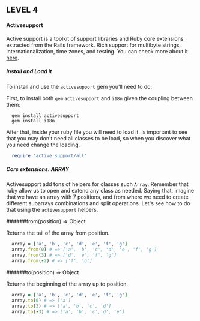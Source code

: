 LEVEL 4
-------

#### Activesupport

Active support is a toolkit of support libraries and Ruby core extensions extracted from the Rails framework. Rich support for multibyte strings, internationalization, time zones, and testing. You can check more about it [here](https://rubygems.org/gems/activesupport).

##### Install and Load it

To install and use the `activesupport` gem you'll need to do:

First, to install both `gem` `activesupport` and `i18n` given the coupling between them:

```shell
  gem install activesupport
  gem install i18n
```

After that, inside your ruby file you will need to load it. Is important to see that you may don't need all classes to be load, so when you discover what you need change the loading.

```ruby
  require 'active_support/all'
```

##### Core extensions: ARRAY

Activesupport add tons of helpers for classes such `Array`. Remember that ruby allow us to open and extend any class as needed. Saying that, imagine that we have an array with 7 positions, and from where we need to create different subarrays combinations and split operations. Let's see how to do that using the `activesupport` helpers.

######from(position) ⇒ Object

Returns the tail of the array from position.

```ruby
  array = ['a', 'b', 'c', 'd', 'e', 'f', 'g']
  array.from(0) # => ['a', 'b', 'c', 'd', 'e', 'f', 'g']
  array.from(3) # => ['d', 'e', 'f', 'g']
  array.from(-2) # => ['f', 'g']
```

######to(position) ⇒ Object

Returns the beginning of the array up to position.

```ruby
  array = ['a', 'b', 'c', 'd', 'e', 'f', 'g']
  array.to(0) # => ['a']
  array.to(3) # => ['a', 'b', 'c', 'd']
  array.to(-3) # => ['a', 'b', 'c','d', 'e']
```

